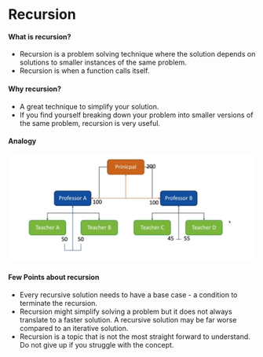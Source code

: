 # Recursion

#### What is recursion?
- Recursion is a problem solving technique where the solution depends on solutions to smaller instances of the same problem.
- Recursion is when a function calls itself.

#### Why recursion?
- A great technique to simplify your solution.
- If you find yourself breaking down your problem into smaller versions of the same problem, recursion is very useful.

#### Analogy
<img src="./assets/recursion-analogy.jpeg" alt="recursion analogy">

#### Few Points about recursion
- Every recursive solution needs to have a base case - a condition to terminate the recursion.
- Recursion might simplify solving a problem but it does not always translate to a faster solution. A recursive solution may be far worse compared to an iterative solution.
- Recursion is a topic that is not the most straight forward to understand. Do not give up if you struggle with the concept.